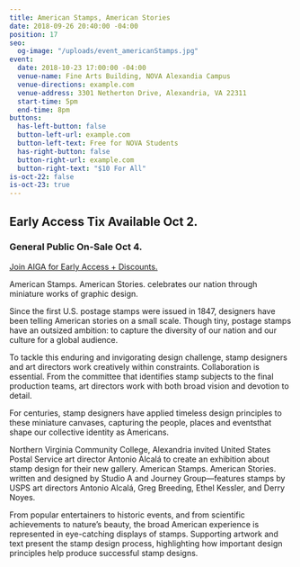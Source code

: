 ```yaml
---
title: American Stamps, American Stories
date: 2018-09-26 20:40:00 -04:00
position: 17
seo:
  og-image: "/uploads/event_americanStamps.jpg"
event:
  date: 2018-10-23 17:00:00 -04:00
  venue-name: Fine Arts Building, NOVA Alexandia Campus
  venue-directions: example.com
  venue-address: 3301 Netherton Drive, Alexandria, VA 22311
  start-time: 5pm
  end-time: 8pm
buttons:
  has-left-button: false
  button-left-url: example.com
  button-left-text: Free for NOVA Students
  has-right-button: false
  button-right-url: example.com
  button-right-text: "$10 For All"
is-oct-22: false
is-oct-23: true
---
```


## Early Access Tix Available Oct 2. 
### General Public On-Sale Oct 4.
[Join AIGA for Early Access + Discounts.](http://dc.aiga.org/membership/membership-rates/)


American Stamps. American Stories.
celebrates our nation through miniature works of graphic design.

Since the first U.S. postage stamps were issued in 1847, designers have been telling American stories on a small scale. Though tiny, postage stamps have an outsized ambition: to capture the diversity of our nation and our culture for a global audience.

To tackle this enduring and invigorating design challenge, stamp designers and art directors work creatively within constraints. Collaboration is essential. From the committee that identifies stamp subjects to the final production teams, art directors work with both broad vision and devotion to detail.

For centuries, stamp designers have applied timeless design principles to these miniature canvases, capturing the people, places and eventsthat shape our collective identity as Americans.

Northern Virginia Community College, Alexandria invited United States Postal Service art director Antonio Alcalá
to create an exhibition about stamp design for their new gallery. American Stamps. American Stories. written and designed by Studio A and Journey Group—features stamps by USPS art directors Antonio Alcalá, Greg Breeding, Ethel Kessler, and Derry Noyes.

From popular entertainers to historic events, and from scientific achievements to nature’s beauty, the broad American experience is represented in eye-catching displays of stamps. Supporting artwork and text present the stamp design process, highlighting how important design principles help produce successful stamp designs.
